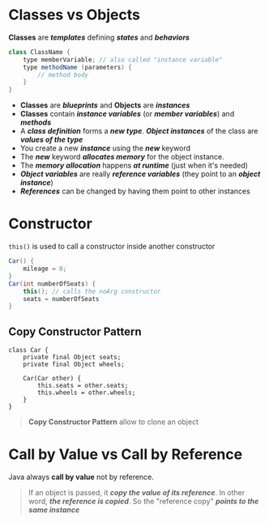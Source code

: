 # Classes vs Objects
**Classes** are ***templates*** defining ***states*** and ***behaviors***
```java
class ClassName {
	type memberVariable; // also called "instance variable"
	type methodName (parameters) {
		// method body
	}
}
```
- **Classes** are ***blueprints*** and **Objects** are ***instances***
- **Classes** contain ***instance variables*** (or ***member variables***) and ***methods***
- A ***class definition*** forms a ***new type***. ***Object instances*** of the class are ***values of the type***
- You create a new ***instance*** using the ***new*** keyword
- The ***new*** keyword ***allocates memory*** for the object instance.
- The ***memory allocation*** happens ***at runtime*** (just when it's needed)
- ***Object variables*** are really ***reference variables*** (they point to an ***object instance***)
- ***References*** can be changed by having them point to other instances

# Constructor
`this()` is used to call a constructor inside another constructor
```java
Car() {
	mileage = 0;
}
Car(int numberOfSeats) {
	this(); // calls the noArg constructor
	seats = numberOfSeats
}
```

## Copy Constructor Pattern
```
class Car {
    private final Object seats;
    private final Object wheels;

    Car(Car other) {
        this.seats = other.seats;
        this.wheels = other.wheels;
    }
}
```
> **Copy Constructor Pattern** allow to clone an object

# Call by Value vs Call by Reference
Java always **call by value** not by reference.
> If an object is passed, it ***copy the value of its reference***. In other word, ***the reference is copied***. So the "reference copy" ***points to the same instance***